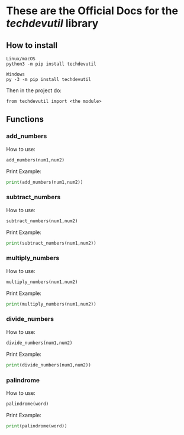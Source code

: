 # These are the Official Docs for the *techdevutil* library

## How to install

```
Linux/macOS
python3 -m pip install techdevutil
```

```
Windows
py -3 -m pip install techdevutil
```
    
Then in the project do:

    from techdevutil import <the module>

## Functions

### add_numbers

How to use:

```python
add_numbers(num1,num2)
```

Print Example:

```python
print(add_numbers(num1,num2))
```

### subtract_numbers

How to use:

```python
subtract_numbers(num1,num2)
```

Print Example:

```python
print(subtract_numbers(num1,num2))
```

### multiply_numbers

How to use:

```python
multiply_numbers(num1,num2)
```

Print Example:

```python
print(multiply_numbers(num1,num2))
```

### divide_numbers

How to use:

```python
divide_numbers(num1,num2)
```

Print Example:

```python
print(divide_numbers(num1,num2))
```

### palindrome

How to use:

```python
palindrome(word)
```

Print Example:

```python
print(palindrome(word))
```
